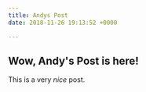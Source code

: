 ```yaml
---
title: Andys Post
date: 2018-11-26 19:13:52 +0000

---
```

## Wow, Andy's Post is here!

This is a very _nice_ post. 